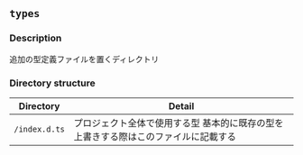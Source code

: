 ## `types`

### Description

追加の型定義ファイルを置くディレクトリ

### Directory structure

| Directory     | Detail                                                                              |
| ------------- | ----------------------------------------------------------------------------------- |
| `/index.d.ts` | プロジェクト全体で使用する型 基本的に既存の型を上書きする際はこのファイルに記載する |
